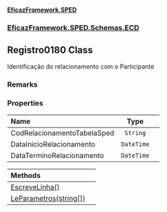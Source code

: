 #### [EficazFramework.SPED](EficazFrameworkSPED.md 'EficazFramework SPED')
### [EficazFramework.SPED.Schemas.ECD](EficazFramework.SPED.Schemas.ECD.md 'EficazFramework.SPED.Schemas.ECD')

## Registro0180 Class

Identificação do relacionamento com o Participante

### Remarks
### Properties

| Name | Type | |
| :--- | :---: | :--- |
| CodRelacionamentoTabelaSped | `String` |  |
| DataInicioRelacionamento | `DateTime` |  |
| DataTerminoRelacionamento | `DateTime` |  |

| Methods | |
| :--- | :--- |
| [EscreveLinha()](EficazFramework.SPED.Schemas.ECD/Registro0180/EscreveLinha().md 'EficazFramework.SPED.Schemas.ECD.Registro0180.EscreveLinha()') | |
| [LeParametros(string[])](EficazFramework.SPED.Schemas.ECD/Registro0180/LeParametros(string[]).md 'EficazFramework.SPED.Schemas.ECD.Registro0180.LeParametros(string[])') | |
